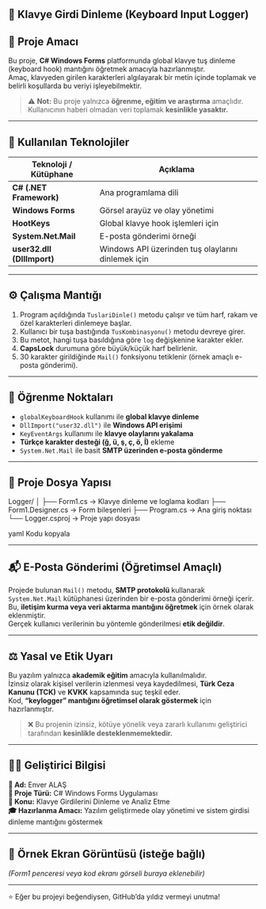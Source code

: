 ## 🎹 Klavye Girdi Dinleme (Keyboard Input Logger)

## 🎯 Proje Amacı
Bu proje, **C# Windows Forms** platformunda global klavye tuş dinleme (keyboard hook) mantığını öğretmek amacıyla hazırlanmıştır.  
Amaç, klavyeden girilen karakterleri algılayarak bir metin içinde toplamak ve belirli koşullarda bu veriyi işleyebilmektir.  

> ⚠️ **Not:** Bu proje yalnızca **öğrenme, eğitim ve araştırma** amaçlıdır. Kullanıcının haberi olmadan veri toplamak **kesinlikle yasaktır.**

---

## 🧩 Kullanılan Teknolojiler

| Teknoloji / Kütüphane | Açıklama |
|------------------------|-----------|
| **C# (.NET Framework)** | Ana programlama dili |
| **Windows Forms** | Görsel arayüz ve olay yönetimi |
| **HootKeys** | Global klavye hook işlemleri için |
| **System.Net.Mail** | E-posta gönderimi örneği |
| **user32.dll (DllImport)** | Windows API üzerinden tuş olaylarını dinlemek için |

---

## ⚙️ Çalışma Mantığı

1. Program açıldığında `TuslariDinle()` metodu çalışır ve tüm harf, rakam ve özel karakterleri dinlemeye başlar.  
2. Kullanıcı bir tuşa bastığında `TusKombinasyonu()` metodu devreye girer.  
3. Bu metot, hangi tuşa basıldığına göre `log` değişkenine karakter ekler.  
4. **CapsLock** durumuna göre büyük/küçük harf belirlenir.  
5. 30 karakter girildiğinde `Mail()` fonksiyonu tetiklenir (örnek amaçlı e-posta gönderimi).  

---

## 🧠 Öğrenme Noktaları

- `globalKeyboardHook` kullanımı ile **global klavye dinleme**  
- `DllImport("user32.dll")` ile **Windows API erişimi**  
- `KeyEventArgs` kullanımı ile **klavye olaylarını yakalama**  
- **Türkçe karakter desteği (ğ, ü, ş, ç, ö, İ)** ekleme  
- `System.Net.Mail` ile basit **SMTP üzerinden e-posta gönderme**

---

## 📁 Proje Dosya Yapısı

Logger/
│
├── Form1.cs → Klavye dinleme ve loglama kodları
├── Form1.Designer.cs → Form bileşenleri
├── Program.cs → Ana giriş noktası
└── Logger.csproj → Proje yapı dosyası

yaml
Kodu kopyala

---

## 📬 E-Posta Gönderimi (Öğretimsel Amaçlı)

Projede bulunan `Mail()` metodu, **SMTP protokolü** kullanarak `System.Net.Mail` kütüphanesi üzerinden bir e-posta gönderimi örneği içerir.  
Bu, **iletişim kurma veya veri aktarma mantığını öğretmek** için örnek olarak eklenmiştir.  
Gerçek kullanıcı verilerinin bu yöntemle gönderilmesi **etik değildir**.

---

## ⚖️ Yasal ve Etik Uyarı

Bu yazılım yalnızca **akademik eğitim** amacıyla kullanılmalıdır.  
İzinsiz olarak kişisel verilerin izlenmesi veya kaydedilmesi, **Türk Ceza Kanunu (TCK)** ve **KVKK** kapsamında suç teşkil eder.  
Kod, **“keylogger” mantığını öğretimsel olarak göstermek** için hazırlanmıştır.  

> ❌ Bu projenin izinsiz, kötüye yönelik veya zararlı kullanımı geliştirici tarafından **kesinlikle desteklenmemektedir.**

---

## 👨‍💻 Geliştirici Bilgisi

**👤 Ad:** Enver ALAŞ  
**🧱 Proje Türü:** C# Windows Forms Uygulaması  
**📘 Konu:** Klavye Girdilerini Dinleme ve Analiz Etme  
**🎓 Hazırlanma Amacı:** Yazılım geliştirmede olay yönetimi ve sistem girdisi dinleme mantığını göstermek  

---

## 🧾 Örnek Ekran Görüntüsü (isteğe bağlı)
*(Form1 penceresi veya kod ekranı görseli buraya eklenebilir)*

---

⭐ Eğer bu projeyi beğendiysen, GitHub’da yıldız vermeyi unutma!
